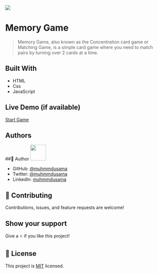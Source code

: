 ![](https://img.shields.io/badge/Microverse-blueviolet)

# Memory Game

> Memory Game, also known as the Concentration card game or Matching Game, is a simple card game where you need to match pairs by turning over 2 cards at a time.

## Built With

- HTML
- Css
- JavaScript

## Live Demo (if available)

[Start Game](https://muhmmdusama.github.io/JS-practice-proj-03-Memory-Game/)

## Authors

##👤 Author
<img src="https://avatars.githubusercontent.com/u/45886560?s=400&u=398b393687a05aa7e82482a81f0ed9c418f8f440&v=4" width="50px"/>

- GitHub: [@muhmmdusama](https://github.com/muhmmdusama)
- Twitter: [@muhmmdusama](https://twitter.com/muhmmdusama)
- LinkedIn: [muhmmdusama](https://linkedin.com/in/muhmmdusama)

## 🤝 Contributing

Contributions, issues, and feature requests are welcome!

## Show your support

Give a ⭐️ if you like this project!

## 📝 License

This project is [MIT](./MIT.md) licensed.
